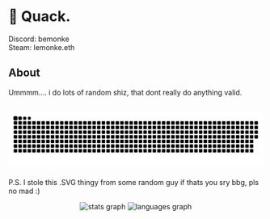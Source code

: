 # 🦆 Quack.
Discord: bemonke
<br>
Steam: lemonke.eth
## About
Ummmm.... i do lots of random shiz, that dont really do anything valid.

## ![](https://github.com/Sir-Monke/Sir-Monke/blob/main/snake.svg)  
P.S. I stole this .SVG thingy from some random guy if thats you sry bbg, pls no mad :)

<div align="center">
  <img src="https://github-readme-stats.vercel.app/api?username=Sir-Monke&hide_title=false&hide_rank=false&show_icons=true&include_all_commits=true&count_private=true&disable_animations=false&theme=dracula&locale=en&hide_border=false&order=1" height="150" alt="stats graph"  />
  <img src="https://github-readme-stats.vercel.app/api/top-langs?username=Sir-Monke&locale=en&hide_title=false&layout=compact&card_width=320&langs_count=5&theme=dracula&hide_border=false&order=2" height="150" alt="languages graph"  />
</div>

###
